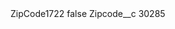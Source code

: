 <?xml version="1.0" encoding="UTF-8"?>
<CustomMetadata xmlns="http://soap.sforce.com/2006/04/metadata" xmlns:xsi="http://www.w3.org/2001/XMLSchema-instance" xmlns:xsd="http://www.w3.org/2001/XMLSchema">
    <label>ZipCode1722</label>
    <protected>false</protected>
    <values>
        <field>Zipcode__c</field>
        <value xsi:type="xsd:string">30285</value>
    </values>
</CustomMetadata>
